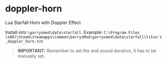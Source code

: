 # doppler-horn
Lua Starfall Horn with Doppler Effect

Install into `\garrysmod\data\starfall`.
Example: `C:\Program Files (x86)\Steam\steamapps\common\GarrysMod\garrysmod\data\starfall\titus's_doppler_horn.txt`

> **IMPORTANT:** Remember to set the end sound duration, it has to be manually set.
